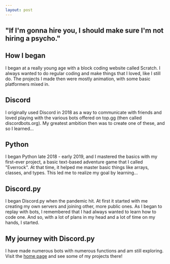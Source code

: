 ```yaml
---
layout: post
---
```


## "If I'm gonna hire you, I should make sure I'm not hiring a psycho."

## How I began

I began at a really young age with a block coding website called Scratch. I always wanted to do regular coding and make things that I loved, like I still do. The projects I made then were mostly animation, with some basic platformers mixed in.

## Discord

I originally used Discord in 2018 as a way to communicate with friends and loved playing with the various bots offered on top.gg (then called discordbots.org). My greatest ambition then was to create one of these, and so I learned...

## Python

I began Python late 2018 - early 2019, and I mastered the basics with my first-ever project, a basic text-based adventure game that I called "Everrock". At that time, it helped me master basic things like arrays, classes, and types. This led me to realize my goal by learning... 

## Discord.py

I began Discord.py when the pandemic hit. At first it started with me creating my own servers and joining other, more public ones. As I began to replay with bots, I remembered that I had always wanted to learn how to code one. And so, with a lot of plans in my head and a lot of time on my hands, I started.

## My journey with Discord.py

I have made numerous bots with numerous functions and am still exploring. Visit the [home page](https://anorakx.github.io) and see some of my projects there!
